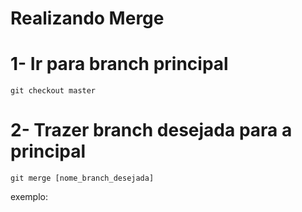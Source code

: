 # Realizando Merge

# 1- Ir para branch principal

```shell
git checkout master
```
# 2- Trazer branch desejada para a principal

```shell
git merge [nome_branch_desejada]
```
exemplo:

# 